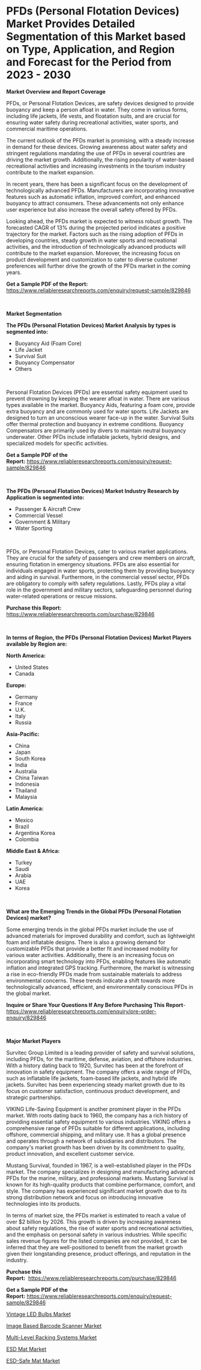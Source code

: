 <p><h1>PFDs (Personal Flotation Devices) Market Provides Detailed Segmentation of this Market based on Type, Application, and Region and Forecast for the Period from 2023 - 2030</h1></p><p><strong>Market Overview and Report Coverage</strong></p>
<p><p>PFDs, or Personal Flotation Devices, are safety devices designed to provide buoyancy and keep a person afloat in water. They come in various forms, including life jackets, life vests, and floatation suits, and are crucial for ensuring water safety during recreational activities, water sports, and commercial maritime operations.</p><p>The current outlook of the PFDs market is promising, with a steady increase in demand for these devices. Growing awareness about water safety and stringent regulations mandating the use of PFDs in several countries are driving the market growth. Additionally, the rising popularity of water-based recreational activities and increasing investments in the tourism industry contribute to the market expansion.</p><p>In recent years, there has been a significant focus on the development of technologically advanced PFDs. Manufacturers are incorporating innovative features such as automatic inflation, improved comfort, and enhanced buoyancy to attract consumers. These advancements not only enhance user experience but also increase the overall safety offered by PFDs.</p><p>Looking ahead, the PFDs market is expected to witness robust growth. The forecasted CAGR of 13% during the projected period indicates a positive trajectory for the market. Factors such as the rising adoption of PFDs in developing countries, steady growth in water sports and recreational activities, and the introduction of technologically advanced products will contribute to the market expansion. Moreover, the increasing focus on product development and customization to cater to diverse customer preferences will further drive the growth of the PFDs market in the coming years.</p></p>
<p><strong>Get a Sample PDF of the Report:</strong> <a href="https://www.reliableresearchreports.com/enquiry/request-sample/829846">https://www.reliableresearchreports.com/enquiry/request-sample/829846</a></p>
<p>&nbsp;</p>
<p><strong>Market Segmentation</strong></p>
<p><strong>The PFDs (Personal Flotation Devices) Market Analysis by types is segmented into:</strong></p>
<p><ul><li>Buoyancy Aid (Foam Core)</li><li>Life Jacket</li><li>Survival Suit</li><li>Buoyancy Compensator</li><li>Others</li></ul></p>
<p>&nbsp;</p>
<p><p>Personal Flotation Devices (PFDs) are essential safety equipment used to prevent drowning by keeping the wearer afloat in water. There are various types available in the market. Buoyancy Aids, featuring a foam core, provide extra buoyancy and are commonly used for water sports. Life Jackets are designed to turn an unconscious wearer face-up in the water. Survival Suits offer thermal protection and buoyancy in extreme conditions. Buoyancy Compensators are primarily used by divers to maintain neutral buoyancy underwater. Other PFDs include inflatable jackets, hybrid designs, and specialized models for specific activities.</p></p>
<p><strong>Get a Sample PDF of the Report:</strong>&nbsp;<a href="https://www.reliableresearchreports.com/enquiry/request-sample/829846">https://www.reliableresearchreports.com/enquiry/request-sample/829846</a></p>
<p>&nbsp;</p>
<p><strong>The PFDs (Personal Flotation Devices) Market Industry Research by Application is segmented into:</strong></p>
<p><ul><li>Passenger & Aircraft Crew</li><li>Commercial Vessel</li><li>Government & Military</li><li>Water Sporting</li></ul></p>
<p>&nbsp;</p>
<p><p>PFDs, or Personal Flotation Devices, cater to various market applications. They are crucial for the safety of passengers and crew members on aircraft, ensuring flotation in emergency situations. PFDs are also essential for individuals engaged in water sports, protecting them by providing buoyancy and aiding in survival. Furthermore, in the commercial vessel sector, PFDs are obligatory to comply with safety regulations. Lastly, PFDs play a vital role in the government and military sectors, safeguarding personnel during water-related operations or rescue missions.</p></p>
<p><strong>Purchase this Report:</strong>&nbsp; <a href="https://www.reliableresearchreports.com/purchase/829846">https://www.reliableresearchreports.com/purchase/829846</a></p>
<p>&nbsp;</p>
<p><strong>In terms of Region, the PFDs (Personal Flotation Devices) Market Players available by Region are:</strong></p>
<p>
    <p> <strong> North America: </strong>
        <ul>
            <li>United States</li>
            <li>Canada</li>
        </ul>
        </p> 
    <p> <strong> Europe: </strong>
        <ul>
            <li>Germany</li>
            <li>France</li>
            <li>U.K.</li>
            <li>Italy</li>
            <li>Russia</li>
        </ul>
        </p> 
    <p> <strong> Asia-Pacific: </strong>
        <ul>
            <li>China</li>
            <li>Japan</li>
            <li>South Korea</li>
            <li>India</li>
            <li>Australia</li>
            <li>China Taiwan</li>
            <li>Indonesia</li>
            <li>Thailand</li>
            <li>Malaysia</li>
        </ul>
        </p> 
    <p> <strong> Latin America: </strong>
        <ul>
            <li>Mexico</li>
            <li>Brazil</li>
            <li>Argentina Korea</li>
            <li>Colombia</li>
        </ul>
        </p> 
    <p> <strong> Middle East & Africa: </strong>
        <ul>
            <li>Turkey</li>
            <li>Saudi</li>
            <li>Arabia</li>
            <li>UAE</li>
            <li>Korea</li>
        </ul>
    </p>
    </p>
<p>&nbsp;</p>
<p><strong>What are the Emerging Trends in the Global PFDs (Personal Flotation Devices) market?</strong></p>
<p><p>Some emerging trends in the global PFDs market include the use of advanced materials for improved durability and comfort, such as lightweight foam and inflatable designs. There is also a growing demand for customizable PFDs that provide a better fit and increased mobility for various water activities. Additionally, there is an increasing focus on incorporating smart technology into PFDs, enabling features like automatic inflation and integrated GPS tracking. Furthermore, the market is witnessing a rise in eco-friendly PFDs made from sustainable materials to address environmental concerns. These trends indicate a shift towards more technologically advanced, efficient, and environmentally conscious PFDs in the global market.</p></p>
<p><strong>Inquire or Share Your Questions If Any Before Purchasing This Report</strong>- <a href="https://www.reliableresearchreports.com/enquiry/pre-order-enquiry/829846">https://www.reliableresearchreports.com/enquiry/pre-order-enquiry/829846</a></p>
<p>&nbsp;</p>
<p><strong>Major Market Players</strong></p>
<p><p>Survitec Group Limited is a leading provider of safety and survival solutions, including PFDs, for the maritime, defense, aviation, and offshore industries. With a history dating back to 1920, Survitec has been at the forefront of innovation in safety equipment. The company offers a wide range of PFDs, such as inflatable life jackets, foam-based life jackets, and hybrid life jackets. Survitec has been experiencing steady market growth due to its focus on customer satisfaction, continuous product development, and strategic partnerships. </p><p>VIKING Life-Saving Equipment is another prominent player in the PFDs market. With roots dating back to 1960, the company has a rich history of providing essential safety equipment to various industries. VIKING offers a comprehensive range of PFDs suitable for different applications, including offshore, commercial shipping, and military use. It has a global presence and operates through a network of subsidiaries and distributors. The company's market growth has been driven by its commitment to quality, product innovation, and excellent customer service.</p><p>Mustang Survival, founded in 1967, is a well-established player in the PFDs market. The company specializes in designing and manufacturing advanced PFDs for the marine, military, and professional markets. Mustang Survival is known for its high-quality products that combine performance, comfort, and style. The company has experienced significant market growth due to its strong distribution network and focus on introducing innovative technologies into its products.</p><p>In terms of market size, the PFDs market is estimated to reach a value of over $2 billion by 2026. This growth is driven by increasing awareness about safety regulations, the rise of water sports and recreational activities, and the emphasis on personal safety in various industries. While specific sales revenue figures for the listed companies are not provided, it can be inferred that they are well-positioned to benefit from the market growth given their longstanding presence, product offerings, and reputation in the industry.</p></p>
<p><strong>Purchase this Report:</strong>&nbsp;&nbsp;<a href="https://www.reliableresearchreports.com/purchase/829846">https://www.reliableresearchreports.com/purchase/829846</a></p>
<p></p>
<p><strong>Get a Sample PDF of the Report:</strong>&nbsp;<a href="https://www.reliableresearchreports.com/enquiry/request-sample/829846">https://www.reliableresearchreports.com/enquiry/request-sample/829846</a></p>
<p><p><a href="https://www.linkedin.com/pulse/vintage-led-bulbs-market-size-growth-forecast-from-2023-/">Vintage LED Bulbs Market</a></p><p><a href="https://www.linkedin.com/pulse/image-based-barcode-scanner-market-size-share-amp-trends/">Image Based Barcode Scanner Market</a></p><p><a href="https://www.linkedin.com/pulse/multi-level-racking-systems-market-size-2023-2030-global/">Multi-Level Racking Systems Market</a></p><p><a href="https://medium.com/@ruthgaylord1929/esd-mat-market-trends-and-market-analysis-forecasted-for-period-2023-2030-0afa152eb81b">ESD Mat Market</a></p><p><a href="https://medium.com/@carrolltorp/esd-safe-mat-market-size-reveals-the-best-marketing-channels-in-global-industry-a63365650aa7">ESD-Safe Mat Market</a></p></p>